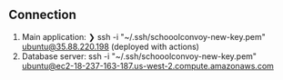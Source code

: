 ## Connection
1. Main application: ❯ ssh -i "~/.ssh/schooolconvoy-new-key.pem" ubuntu@35.88.220.198 (deployed with actions)
2. Database server: ssh -i "~/.ssh/schooolconvoy-new-key.pem" ubuntu@ec2-18-237-163-187.us-west-2.compute.amazonaws.com
